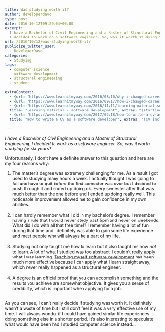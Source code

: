 ```yaml
---
title: Was studying worth it?
author: developerdavo
type: post
date: 2016-10-12T09:29:04+00:00
excerpt: 
  I have a Bachelor of Civil Engineering and a Master of Structural Engineering. 
  I decided to work as a software engineer. So, was it worth studying for six years?
url: /2016/10/12/was-studying-worth-it/
publicize_twitter_user:
  - DeveloperDavo
categories:
  - Studying
tags:
  - computer science
  - software development
  - structural engineering
  - student

extraContent:
  - {url: "https://www.learnitmyway.com/2016/08/10/why-i-changed-careers/", title: "Why I changed careers"}
  - {url: "https://www.learnitmyway.com/2016/09/17/how-i-changed-careers/", title: "How I changed careers"}
  - {url: "https://www.learnitmyway.com/2016/11/11/learning-material-software-development/", 
  title: "Learning material - software development", extras: "(starting with Intro to CS)"}
  - {url: "https://www.learnitmyway.com/2017/02/18/how-to-write-a-cv-as-a-software-developer/", 
  title: "How to write a CV as a software developer", extras: "(CV included)"}
  
---
```

_I have a Bachelor of Civil Engineering and a Master of Structural Engineering. 
I decided to work as a software engineer. So, was it worth studying for six years?_

<!--more-->

Unfortunately, I don’t have a definite answer to this question and here are my four reasons why:

<ol>
  <li>
    The master&#8217;s degree was extremely challenging for me. 
    As a result I got used to studying many hours a week. 
    I actually thought I was going to fail and have to quit before the first semester was over 
    but I decided to push through it and ended up doing ok. 
    Every semester after that was much better than the one before and I ended up doing really well. 
    This noticeable improvement allowed me to gain confidence in my own abilities.
  </li>
  <br/>

  <li>
    I can hardly remember what I did in my bachelor’s degree. 
    I remember having a rule that I would never study past 5pm and never on weekends. 
    What did I do with all that free time!? 
    I remember having a lot of fun during that time and I definitely was able to gain some life experience 
    and meet people who will always be a part of my life.
  </li>
  <br/>

  <li>
    Studying not only taught me how to learn but it also taught me how <em>not</em> to learn. 
    A lot of what I studied was too abstract. I couldn’t really apply what I was learning. 
    <a href="https://www.learnitmyway.com/2016/11/11/learning-material-software-development/" 
    target="_blank" rel="noopener">Teaching myself software development</a> has been much more effective 
    because I can apply what I learn straight away, which never really happened as a structural engineer.
  </li>
  <br/>

  <li>
    A degree is an official proof that you can accomplish something and the results you achieve are somewhat objective. 
    It gives you a sense of credibility, which is important when applying for a job.
  </li>
  <br/>
</ol>

As you can see, I can’t really decide if studying was worth it. 
It definitely wasn’t a waste of time but I still don’t feel it was a very effective use of my time. 
I will always wonder if I could have gained similar life experiences doing something else in a shorter period. 
It’s also interesting to speculate what would have been had I studied computer science instead…
